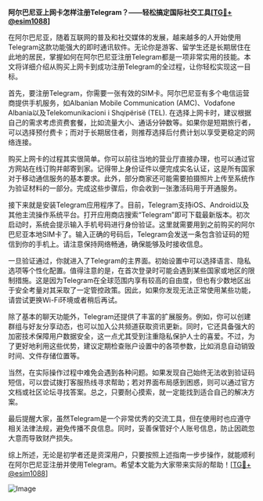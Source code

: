 **阿尔巴尼亚上网卡怎样注册Telegram？——轻松搞定国际社交工具[[TG💪+ @esim1088](https://t.me/s/esim1088)]**

在阿尔巴尼亚，随着互联网的普及和社交媒体的发展，越来越多的人开始使用Telegram这款功能强大的即时通讯软件。无论你是游客、留学生还是长期居住在此地的居民，掌握如何在阿尔巴尼亚注册Telegram都是一项非常实用的技能。本文将详细介绍从购买上网卡到成功注册Telegram的全过程，让你轻松实现这一目标。

首先，要注册Telegram，你需要一张有效的SIM卡。阿尔巴尼亚有多个电信运营商提供手机服务，如Albanian Mobile Communication (AMC)、Vodafone Albania以及Telekomunikacioni i Shqipërisë (TEL). 在选择上网卡时，建议根据自己的需求考虑资费套餐，比如流量大小、通话分钟数等。如果你是短期旅行者，可以选择预付费卡；而对于长期居住者，则推荐选择后付费计划以享受更稳定的网络连接。

购买上网卡的过程其实很简单。你可以前往当地的营业厅直接办理，也可以通过官方网站在线订购并邮寄到家。记得带上身份证件以便完成实名认证，这是所有国家对于移动通信服务的基本要求。此外，部分商家还可能需要拍摄照片上传至系统作为验证材料的一部分。完成这些步骤后，你会收到一张激活码用于开通服务。

接下来就是安装Telegram应用程序了。目前，Telegram支持iOS、Android以及其他主流操作系统平台。打开应用商店搜索“Telegram”即可下载最新版本。初次启动时，系统会提示输入手机号码进行身份验证。这里就需要用到之前购买的阿尔巴尼亚本地SIM卡了。输入正确的号码后，Telegram会发送一条包含验证码的短信到你的手机上。请注意保持网络畅通，确保能够及时接收信息。

一旦验证通过，你就进入了Telegram的主界面。初始设置中可以选择语言、隐私选项等个性化配置。值得注意的是，在首次登录时可能会遇到某些国家或地区的限制措施。这是因为Telegram在全球范围内享有较高的自由度，但也有少数地区出于安全考量对其采取了一定管控政策。因此，如果你发现无法正常使用某些功能，请尝试更换Wi-Fi环境或者稍后再试。

除了基本的聊天功能外，Telegram还提供了丰富的扩展服务。例如，你可以创建群组与好友分享动态，也可以加入公共频道获取资讯更新。同时，它还具备强大的加密技术保障用户数据安全，这一点尤其受到注重隐私保护人士的喜爱。不过，为了更好地利用这些优势，建议定期检查账户设置中的各项参数，比如消息自动销毁时间、文件存储位置等。

当然，在实际操作过程中难免会遇到各种问题。如果发现自己始终无法收到验证码短信，可以尝试拨打客服热线寻求帮助；若对界面布局感到困惑，则可以通过官方文档或社区论坛寻找答案。总之，只要耐心摸索，就一定能找到适合自己的解决方案。

最后提醒大家，虽然Telegram是一个非常优秀的交流工具，但在使用时也应遵守相关法律法规，避免传播不良信息。同时，妥善保管好个人账号信息，防止因疏忽大意而导致财产损失。

综上所述，无论是初学者还是资深用户，只要按照上述指南一步步操作，就能顺利在阿尔巴尼亚注册并使用Telegram。希望本文能为大家带来实际的帮助！[[TG💪+ @esim1088](https://t.me/s/esim1088)] 

![Image](https://i.postimg.cc/4NQfJmqS/Snipaste-2025-05-13-00-14-12.png)